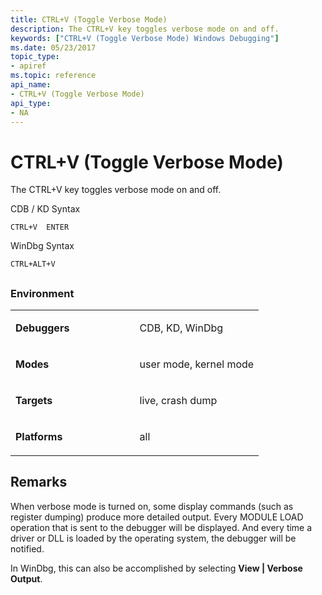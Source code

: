 ```yaml
---
title: CTRL+V (Toggle Verbose Mode)
description: The CTRL+V key toggles verbose mode on and off.
keywords: ["CTRL+V (Toggle Verbose Mode) Windows Debugging"]
ms.date: 05/23/2017
topic_type:
- apiref
ms.topic: reference
api_name:
- CTRL+V (Toggle Verbose Mode)
api_type:
- NA
---
```


# CTRL+V (Toggle Verbose Mode)


The CTRL+V key toggles verbose mode on and off.

CDB / KD Syntax

```dbgcmd
CTRL+V  ENTER 
```

WinDbg Syntax

```dbgcmd
CTRL+ALT+V 
```

## <span id="ddk_meta_ctrl_v_dbg"></span><span id="DDK_META_CTRL_V_DBG"></span>


### Environment

<table>
<colgroup>
<col width="50%" />
<col width="50%" />
</colgroup>
<tbody>
<tr class="odd">
<td align="left"><p><strong>Debuggers</strong></p></td>
<td align="left"><p>CDB, KD, WinDbg</p></td>
</tr>
<tr class="even">
<td align="left"><p><strong>Modes</strong></p></td>
<td align="left"><p>user mode, kernel mode</p></td>
</tr>
<tr class="odd">
<td align="left"><p><strong>Targets</strong></p></td>
<td align="left"><p>live, crash dump</p></td>
</tr>
<tr class="even">
<td align="left"><p><strong>Platforms</strong></p></td>
<td align="left"><p>all</p></td>
</tr>
</tbody>
</table>

 

## Remarks

When verbose mode is turned on, some display commands (such as register dumping) produce more detailed output. Every MODULE LOAD operation that is sent to the debugger will be displayed. And every time a driver or DLL is loaded by the operating system, the debugger will be notified.

In WinDbg, this can also be accomplished by selecting **View | Verbose Output**.

 

 